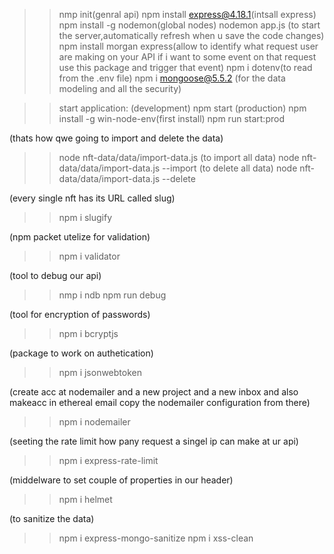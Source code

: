 >>nmp init(genral api)
>>npm install express@4.18.1(intsall express)
>>npm install -g nodemon(global nodes)
>>nodemon app.js (to start the server,automatically refresh when u save the code changes)
>>npm install morgan express(allow to identify what request user are making on your API if i want to some event on that request use this package and trigger that event)
>>npm i dotenv(to read from the .env file)
>>npm i mongoose@5.5.2 (for the data modeling and all the security)


>>start application:
(development)
npm start
(production)
npm install -g win-node-env(first install)
npm run start:prod

(thats how qwe going to import and delete the data)
>>node nft-data/data/import-data.js
(to import all data)
>>node nft-data/data/import-data.js --import
(to delete all data)
>>node nft-data/data/import-data.js --delete

(every single nft has its URL called slug)
>>npm i slugify

(npm packet utelize for validation)
>>npm i validator



(tool to debug our api)
>>nmp i ndb
>>npm run debug


(tool for encryption of passwords)
>>npm i bcryptjs


(package to work on authetication)
>>npm i jsonwebtoken

(create acc at nodemailer and a new project and a new inbox and also makeacc in ethereal email copy the nodemailer configuration from there)
>>npm i nodemailer

(seeting the rate limit how pany request a singel ip can make at ur api)
>>npm i express-rate-limit

(middelware to set couple of properties in our header)
>>npm i helmet


(to sanitize the data)
>>npm i express-mongo-sanitize
>>npm i xss-clean